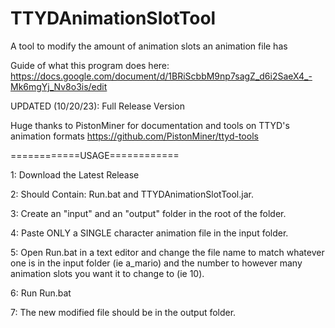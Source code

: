 # TTYDAnimationSlotTool
A tool to modify the amount of animation slots an animation file has

Guide of what this program does here: https://docs.google.com/document/d/1BRiScbbM9np7sagZ_d6i2SaeX4_-Mk6mgYj_Nv8o3is/edit

UPDATED (10/20/23): Full Release Version

Huge thanks to PistonMiner for documentation and tools on TTYD's animation formats https://github.com/PistonMiner/ttyd-tools

============USAGE============

1: Download the Latest Release

2: Should Contain: Run.bat and TTYDAnimationSlotTool.jar.

3: Create an "input" and an "output" folder in the root of the folder.

4: Paste ONLY a SINGLE character animation file in the input folder.

5: Open Run.bat in a text editor and change the file name to match whatever one is in the input folder (ie a_mario) and the number to however many animation slots you want it to change to (ie 10).

6: Run Run.bat

7: The new modified file should be in the output folder.
